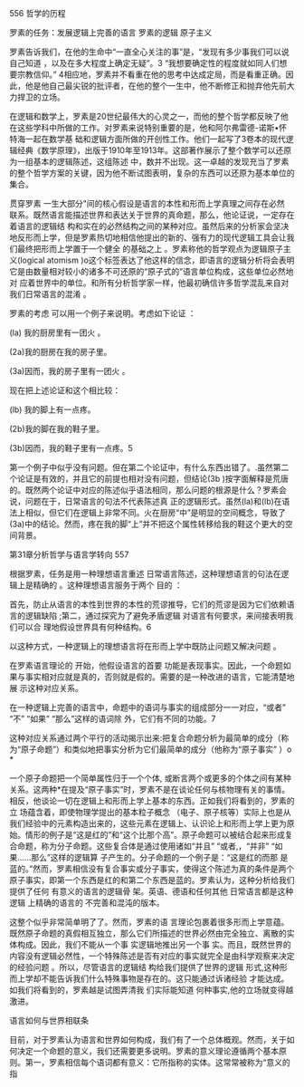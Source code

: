 556 哲学的历程

罗素的任务：发展逻辑上完善的语言 罗素的逻辑 原子主义

罗素告诉我们，在他的生命中“一直全心关注的事”是，“发现有多少事我们可以说自己知道 ，以及在多大程度上确定无疑”。3 “我想要确定性的程度就如同人们想要宗教信仰。” 4相应地，罗素并不看重在他的思考中达成定局，而是看重正确。因此，他是他自己最尖锐的批评者，在他的整个一生中，他不断修正和抛弃他先前大力捍卫的立场。

在逻辑和数学上，罗素是20世纪最伟大的心灵之一，而他的整个哲学都反映了他在这些学科中所做的工作。对罗素来说特别重要的是，他和阿尔弗雷德-诺斯•怀特海一起在数学基 础和逻辑方面所做的开创性工作。他们一起写了3卷本的现代逻辑经典《数学原理》，出版于1910年至1913年。这部著作展示了整个数学可以还原为一组基本的逻辑陈述，这组陈述 中，数并不出现。这一卓越的发现充当了罗素的整个哲学方案的关键，因为他不断试图表明，复杂的东西可以还原为基本单位的集合。

贯穿罗素 一生大部分"间的核心假设是语言的本性和形而上学真理之间存在必然 联系。既然语言能描述世界和表达关于世界的真命题，那么，他论证说，一定存在着语言的逻辑结 构和实在的必然结构之间的某种对应。虽然后来的分析家会坚决地反形而上学，但是罗素热切地相信他提出的新的、强有力的现代逻辑工具会让我们最终把形而上学置于一个健全 的基础之上 。罗素称他的哲学观点为逻辑原子主义(logical atomism  )o这个标签表达了他这样的信念，即语言的逻辑分析将会表明它是由数量相对较小的诸多不可还原的“原子式的”语言单位构成，这些单位必然地对 应着世界中的单位。和所有分析哲学家一样，他最初确信许多哲学混乱来自对我们日常语言的混淆 。

罗素的考虑 可以用一个例子来说明。考虑如下论证 ：

(la) 我的厨房里有一团火 。

(2a)我的厨房在我的房子里。

(3a)因而，我的房子里有一团火 。

现在把上述论证和这个相比较：

(lb) 我的脚上有一点疼。

(2b)我的脚在我的鞋子里。

(3b)因而，我的鞋子里有一点疼。5

第一个例子中似乎没有问题。但在第二个论证中，有什么东西出错了。.虽然第二个论证是有效的，并且它的前提也相对没有问题，但结论(3b )按字面解释是荒唐的。既然两个论证中对应的陈述似乎语法相同，那么问题的根源是什么？罗素会说，问题在于，日常语言的句法不代表陈述真 正的逻辑形式。虽然(la)和(lb)在语法上相似，但它们在逻辑上非常不同。火在厨房“中”是明显的空间概念，导致了(3a)中的结论。然而，疼在我的脚“上”并不把这个属性转移给我的鞋这个更大的空间背景。

第31章分析哲学与语言学转向 557

根据罗素，任务是用一种理想语言重述 日常语言陈述，这种理想语言的句法在逻辑上是精确的 。这种理想语言服务于两个 目的 ：

首先，防止从语言的本性到世界的本性的荒谬推导，它们的荒谬是因为它们依赖语言的逻辑缺陷 ;第二，通过探究为了避免矛盾逻辑 对语言有何要求，来间接表明我们可以合 理地假设世界具有何种结构。6

以这种方式，一种逻辑上的理想语言将在形而上学中既防止问题又解决问题 。

在罗素语言理论的 开始，他假设语言的首要 功能是表现事实。因此，一个命题如果与事实相对应就是真的，否则就是假的。需要的是一种改进的语言，它能清楚地展 示这种对应关系。

在一种逻辑上完善的语言中，命题中的语词与事实的组成部分一一对应，“或者” “不” “如果” “那么”这样的语词除 外，它们有不同的功能。7

这种对应关系通过两个平行的活动揭示出来:把复合命题分析为最简单的成分（称为“原子命题”）和类似地把事实分析为它们最简单的成分（他称为“原子事实” ）o *

一个原子命题把一个简单属性归于一个个体, 或断言两个或更多的个体之间有某种关系。这两种*在提及“原子事实”时，罗素不是在谈论任何与核物理有关的事情。相反，他谈论一切在逻辑上和形而上学上基本的东西。正如我们将看到的，罗素的立 场蕴含着，即使物理学提出的基本粒子概念 （电子、原子核等）实际上也是从我们经验中的元素构造出来的，这些元素在逻辑上、认识论上和形而上学上更为原始。情形的例子是“这是红的”和“这个比那个高”。原子命题可以被结合起来形成复 合命题，称为分子命题。这些复合体是通过使用诸如“并且” “或者,，“并非” “如果......那么”这样的逻辑算 子产生的。分子命题的一个例子是：“这是红的而那 是蓝的。”然而，罗素相信没有复合事实或分子事实，使得这个陈述为真的条件是两个原子事实，即第一个东西是红的和第二个东西是蓝的。罗素认为，这种分析给我们提供了任何 有意义的语言的逻辑骨 架。英语、德语和任何其他 日常语言都是这种逻辑 上精确的语言的 不完善和混沌的版本。

这整个似乎非常简单明了了。然而，罗素的语 言理论包裹着很多形而上学意蕴。既然原子命题的真假相互独立，那么它们所描述的世界必然由完全独立、离散的实体构成。因此，我们不能从一个事 实逻辑地推出另一个事 实。而且，既然世界的内容没有逻辑必然性，一个特殊陈述是否有对应的事实就完全是由科学观察来决定的经验问题 。所以，尽管语言的逻辑结 构给我们提供了世界的逻辑 形式,这种形而上学却不能告诉我们什么特殊事物是存在的。这只能通过诉诸经验 才能达成。如我们将看到的，罗素越是试图弄清我 们实际能知道 何种事实,他的立场就变得越激进。

语言如何与世界相联条

目前，对于罗素认为语言和世界如何构成，我们有了一个总体概观。然而，关于如何决定一个命题的意义，我们还需要更多说明。罗素的意义理论遵循两个基本原则。第一，罗素相信每个语词都有意义：它所指称的实体。这常常被称为“意义的指